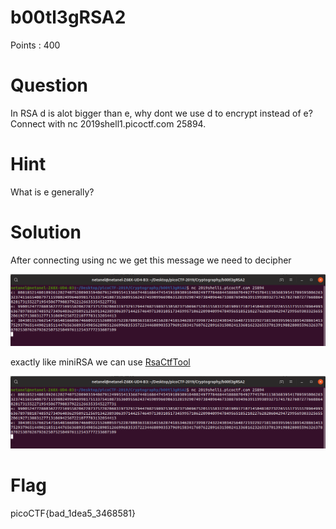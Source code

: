 # b00tl3gRSA2

Points : 400

# Question

In RSA d is alot bigger than e, why dont we use d to encrypt instead of e? Connect with nc 2019shell1.picoctf.com 25894.

# Hint 

What is e generally?

# Solution

After connecting using nc we get this message we need to decipher 

![Screenshot](ncRSA.png)

exactly like miniRSA we can use [RsaCtfTool](https://github.com/Ganapati/RsaCtfTool)

![Screenshot](ncRSA.png)


# Flag
picoCTF{bad_1dea5_3468581}

